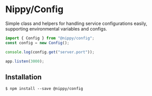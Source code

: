 # Nippy/Config

Simple class and helpers for handling service configurations easily, supporting
environmental variables and configs.

```ts
import { Config } from "@nippy/config";
const config = new Config();

console.log(config.get("server.port"));

app.listen(3000);
```

## Installation

`$ npm install --save @nippy/config`
